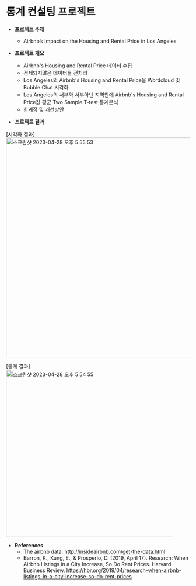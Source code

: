 # 통계 컨설팅 프로젝트

- **프로젝트 주제**
  - Airbnb’s Impact on the Housing and Rental Price in Los Angeles

- **프로젝트 개요**
  - Airbnb's Housing and Rental Price 데이터 수집
  - 정제되지않은 데이터들 전처리
  - Los Angeles의 Airbnb's Housing and Rental Price을 Wordcloud 및 Bubble Chat 시각화
  - Los Angeles의 서부와 서부아닌 지역안에 Airbnb's Housing and Rental Price값 평균 Two Sample T-test 통계분석
  - 한계점 및 개선방안

- **프로젝트 결과**  

[시각화 결과]  
<img width="601" alt="스크린샷 2023-04-28 오후 5 55 53" src="https://user-images.githubusercontent.com/101457515/235103019-fb5fe17f-edef-4da2-bdf6-dffa735126a0.png">

[통계 결과]  
<img width="458" alt="스크린샷 2023-04-28 오후 5 54 55" src="https://user-images.githubusercontent.com/101457515/235102794-76938d33-80b8-4704-aa3b-6e77e2944d0a.png">

- **References**
  - The airbnb data: http://insideairbnb.com/get-the-data.html
  - Barron, K., Kung, E., & Prosperio, D. (2019, April 17). Research: When Airbnb Listings in a City Increase, So Do Rent Prices. Harvard Business            Review. https://hbr.org/2019/04/research-when-airbnb-listings-in-a-city-increase-so-do-rent-prices
     
<br><br>
